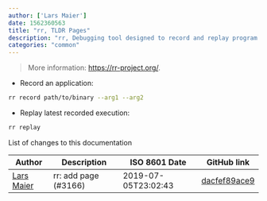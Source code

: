```yaml
---
author: ['Lars Maier']
date: 1562360563
title: "rr, TLDR Pages"
description: "rr, Debugging tool designed to record and replay program execution."
categories: "common"
---
```

> More information: <https://rr-project.org/>.

- Record an application:

```bash
rr record path/to/binary --arg1 --arg2
```

- Replay latest recorded execution:

```bash
rr replay
```
List of changes to this documentation


Author | Description | ISO 8601 Date | GitHub link
------|-----|-----|-----
[Lars Maier](mailto:lars@arangodb.com) | rr: add page (#3166) | 2019-07-05T23:02:43 | [dacfef89ace9](https://github.com/tldr-pages/tldr/commit/dacfef89ace9e3da64a369e3fbc8977d5a98f2a7)

